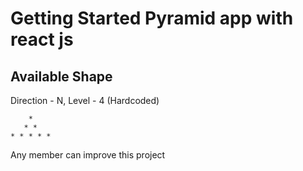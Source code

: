# Getting Started Pyramid app with react js

## Available Shape
Direction - N, Level - 4 (Hardcoded)

        *
       * *
    * * * * *


Any member can improve this project

